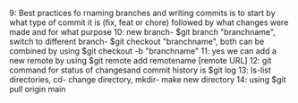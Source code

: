 







9: Best practices fo rnaming branches and writing commits is to start by what type of commit it is (fix, feat or chore) followed by what changes were made and for what purpose
10: new branch- $git branch "branchname", switch to different branch- $git checkout "branchname", both can be combined by using $git checkout -b "branchname"
11: yes we can add a new remote by using $git remote add remotename [remote URL]
12: git command for status of changesand commit history is $git log
13: ls-list directories, cd- change directory, mkdir- make new directory
14: using $git pull origin main